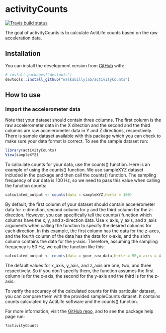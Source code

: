 
<!-- README.md is generated from README.Rmd. Please edit that file -->

# activityCounts

<!-- badges: start -->

[![Travis build
status](https://travis-ci.org/walkabillylab/activityCounts.svg?branch=master)](https://travis-ci.org/walkabillylab/activityCounts)
<!-- badges: end -->

The goal of activityCounts is to calculate ActiLife counts based on the
raw acceleration data.

## Installation

You can install the development version from
[GitHub](https://github.com/) with:

``` r
# install.packages("devtools")
devtools::install_github("walkabillylab/activityCounts")
```

## How to use

### Import the accelerometer data

Note that your dataset should contain three columns. The first column is
the raw accelerometer data in the X direction and the second and the
third columns are raw accelerometer data in Y and Z directions,
respectively. There is sample dataset available with this package which
you can check to make sure your data format is correct. To see the
sample dataset run:

``` r
library(activityCounts)
View(sampleXYZ)
```

To calculate counts for your data, use the counts() function. Here is an
example of using the counts() function. We use sampleXYZ dataset
included in the package and then call the counts() function. The
sampling frequency of our data is 100 Hz, so we need to pass this value
when calling the function counts:

``` r
calculated_output <- counts(data = sampleXYZ,hertz = 100)
```

By default, the first column of your dataset should contain
accelerometer data for x-direction, second column for y and the third
column for the z-direction. However, you can specifically tell the
counts() function which columns have the x, y, and z-direction data. Use
x\_axis, y\_axis, and z\_axis arguments when calling the function to
specify the desired columns for each direction. In this example, the
first column has the data for the z-axes, and the fourth column of the
data has the data for x-axis, and the sixth column contains the data for
the y-axis. Therefore, assuming the sampling frequency is 50 Hz, we call
the function like
this:

``` r
calculated_output <- counts(data = your_raw_data,hertz = 50,x_axis = 4 , y_axis = 6,z_axis = 1)
```

The default values for x\_axis, y\_axis, and z\_axis are one, two, and
three respectively. So if you don’t specify them, the function assumes
the first column is for the x-axis, the second for the y-axis and the
third is for the z-axis.

To verify the accuracy of the calculated counts for this particular
dataset, you can compare them with the provided sampleCounts dataset. It
contains counts calculated by ActiLife software and the counts()
function.

For more information, visit the [GitHub
repo](https://github.com/walkabillylab/activityCounts), and to see the
package help page run:

``` r
?activityCounts
```
